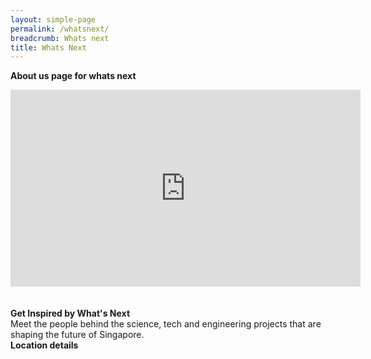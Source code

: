 ```yaml
---
layout: simple-page
permalink: /whatsnext/
breadcrumb: Whats next
title: Whats Next
---
```


<b>About us page for whats next</b>

<div class="bp-youtube">
<iframe width="560" height="315" src="https://www.youtube.com/embed/wXiouZalD68" frameborder="0" allow="accelerometer; autoplay; encrypted-media; gyroscope; picture-in-picture" allowfullscreen></iframe>
</div>
<br>
<br>
<b>Get Inspired by What's Next</b>
<br>
 Meet the people behind the science, tech and engineering projects that 
are shaping the future of Singapore.
<br>
<b>Location details</b>
<br>
